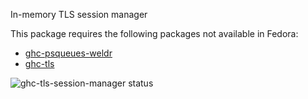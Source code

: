 In-memory TLS session manager

This package requires the following packages not available in Fedora:

* [ghc-psqueues-weldr](../ghc-psqueues-weldr)
* [ghc-tls](../ghc-tls)

![ghc-tls-session-manager status](https://copr.fedorainfracloud.org/coprs/dshea/bdcs-haskell-deps/package/ghc-tls-session-manager/status_image/last_build.png)
